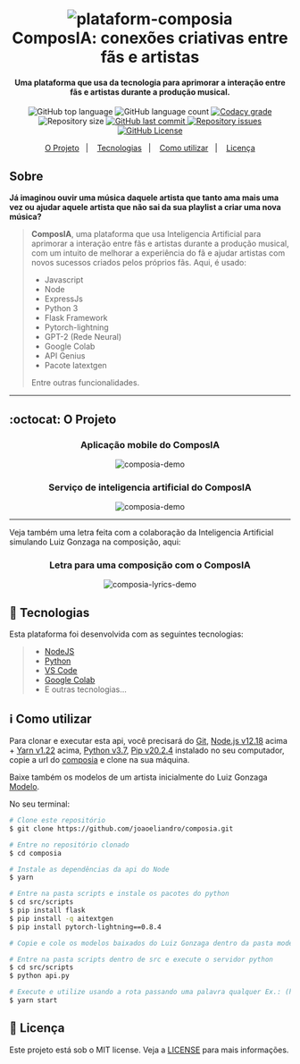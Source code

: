 <h1 align="center">
    <img src="https://res.cloudinary.com/dy7l1wk3y/image/upload/v1604272538/Group_172_g6kyur.png" alt="plataform-composia" />
    <br>
    ComposIA: conexões criativas entre fãs e artistas
    <br>
</h1>

<h4 align="center">
  Uma plataforma que usa da tecnologia para aprimorar a interação entre fãs e artistas durante a produção musical.
</h4>

<p align="center">
  <img alt="GitHub top language" src="https://img.shields.io/github/languages/top/joaoeliandro/composia.svg">

  <img alt="GitHub language count" src="https://img.shields.io/github/languages/count/joaoeliandro/composia.svg">

  <a href="https://www.codacy.com/app/joaoeliandro/composia?utm_source=github.com&amp;utm_medium=referral&amp;utm_content=joaoeliandro/composia&amp;utm_campaign=Badge_Grade">
    <img alt="Codacy grade" src="https://api.codacy.com/project/badge/Grade/691b85e51bf240b997ae6ff82ea41590">
  </a>

  <img alt="Repository size" src="https://img.shields.io/github/repo-size/joaoeliandro/composia.svg">
  <a href="https://github.com/joaoeliandro/composia/commits/master">
    <img alt="GitHub last commit" src="https://img.shields.io/github/last-commit/joaoeliandro/composia.svg">
  </a>

  <a href="https://github.com/joaoeliandro/composia/issues">
    <img alt="Repository issues" src="https://img.shields.io/github/issues/joaoeliandro/composia.svg">
  </a>

  <a href="https://github.com/joaoeliandro/composia/blob/master/LICENSE">
    <img alt="GitHub License" src="https://img.shields.io/github/license/joaoeliandro/composia.svg">
  </a>
</p>

<p align="center">
  <a href="#octocat-o-projeto">O Projeto</a>&nbsp;&nbsp;&nbsp;|&nbsp;&nbsp;&nbsp;
  <a href="#rocket-tecnologias">Tecnologias</a>&nbsp;&nbsp;&nbsp;|&nbsp;&nbsp;&nbsp;
  <a href="#information_source-como-utilizar">Como utilizar</a>&nbsp;&nbsp;&nbsp;|&nbsp;&nbsp;&nbsp;
  <a href="#memo-licença">Licença</a>
</p>

## Sobre

**Já imaginou ouvir uma música daquele artista que tanto ama mais uma vez ou ajudar aquele artista que não sai da sua playlist a criar uma nova música?**
> **ComposIA**, uma plataforma que usa Inteligencia Artificial para aprimorar a interação entre fãs e artistas durante a produção musical, com um intuito de melhorar a experiência do fã e ajudar artistas com novos sucessos criados pelos próprios fãs. Aqui, é usado:
> - Javascript
> - Node
> - ExpressJs
> - Python 3
> - Flask Framework
> - Pytorch-lightning
> - GPT-2 (Rede Neural)
> - Google Colab
> - API Genius
> - Pacote Iatextgen
>
> Entre outras funcionalidades.

---

## :octocat: O Projeto

<h3 align="center">Aplicação mobile do ComposIA</h3>
<p align="center">
    <img src="https://drive.google.com/uc?export=view&id=15krmtBk-AjxkCl4PiwAQFWk3TpOVPjO1" alt="composia-demo" />
</p>

<h3 align="center">Serviço de inteligencia artificial do ComposIA</h3>
<p align="center">
    <img src="https://res.cloudinary.com/dy7l1wk3y/image/upload/v1604282756/gif_demo_rede_neural_composia_-_luiz_gonzaga_vekoan.gif" alt="composia-demo" />
</p>

---

Veja também uma letra feita com a colaboração da Inteligencia Artificial simulando Luiz Gonzaga na composição, aqui:

<h3 align="center">Letra para uma composição com o ComposIA</h3>
<p align="center">
    <img src="https://res.cloudinary.com/dy7l1wk3y/image/upload/v1604281378/WhatsApp_Image_2020-11-01_at_22.37.47_h7xl60.jpg" alt="composia-lyrics-demo" />
</p>

## :rocket: Tecnologias

Esta plataforma foi desenvolvida com as seguintes tecnologias:

> - [NodeJS](https://nodejs.org)
> - [Python](https://www.python.org/)
> - [VS Code](https://code.visualstudio.com/)
> - [Google Colab](https://colab.research.google.com/notebooks/intro.ipynb#recent=true)
> - E outras tecnologias...

## :information_source: Como utilizar

Para clonar e executar esta api, você precisará do [Git](https://git-scm.com), [Node.js v12.18][nodejs] acima + [Yarn v1.22][yarn] acima, [Python v3.7][python], [Pip v20.2.4](https://pypi.org/project/pip/) instalado no seu computador, copie a url do [composia](https://github.com/joaoeliandro/composia) e clone na sua máquina.

Baixe também os modelos de um artista inicialmente do Luiz Gonzaga [Modelo](https://we.tl/t-rOC10fnmeT).

No seu terminal:

```bash
# Clone este repositório
$ git clone https://github.com/joaoeliandro/composia.git

# Entre no repositório clonado
$ cd composia

# Instale as dependências da api do Node
$ yarn

# Entre na pasta scripts e instale os pacotes do python
$ cd src/scripts
$ pip install flask
$ pip install -q aitextgen
$ pip install pytorch-lightning==0.8.4

# Copie e cole os modelos baixados do Luiz Gonzaga dentro da pasta models

# Entre na pasta scripts dentro de src e execute o servidor python
$ cd src/scripts
$ python api.py

# Execute e utilize usando a rota passando uma palavra qualquer Ex.: (http://localhost:3333/estrofe?input=felicidade)
$ yarn start
```

## :memo: Licença

Este projeto está sob o MIT license. Veja a [LICENSE](https://github.com/joaoeliandro/composia/blob/master/LICENSE) para mais informações.

[nodejs]: https://nodejs.org/
[yarn]: https://yarnpkg.com/
[python]: https://www.python.org/downloads/release/python-370/
